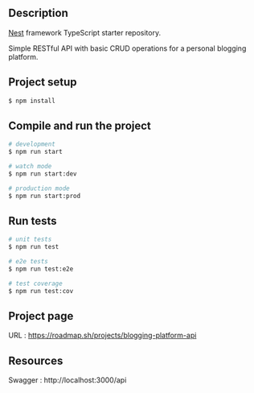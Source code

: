 

## Description

[Nest](https://github.com/nestjs/nest) framework TypeScript starter repository.

Simple RESTful API with basic CRUD operations for a personal blogging platform.

## Project setup

```bash
$ npm install
```

## Compile and run the project

```bash
# development
$ npm run start

# watch mode
$ npm run start:dev

# production mode
$ npm run start:prod
```

## Run tests

```bash
# unit tests
$ npm run test

# e2e tests
$ npm run test:e2e

# test coverage
$ npm run test:cov
```

## Project page

URL : https://roadmap.sh/projects/blogging-platform-api

## Resources

Swagger : http://localhost:3000/api